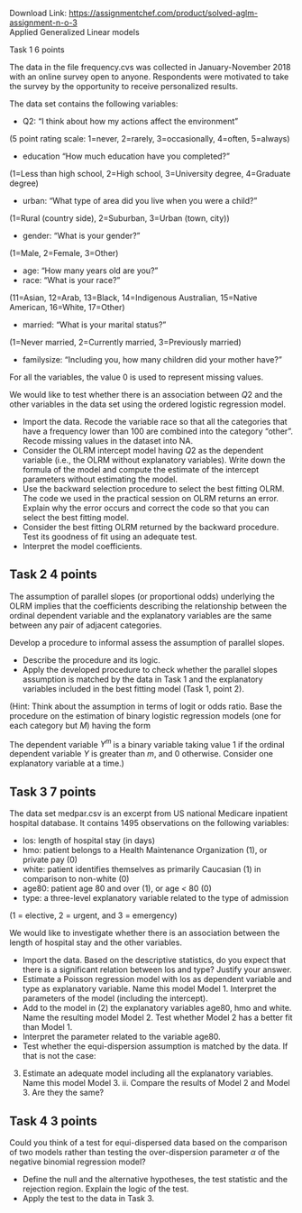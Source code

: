 Download Link: https://assignmentchef.com/product/solved-aglm-assignment-n-o-3
<br>
Applied Generalized Linear models

Task 1                                                                                                                                                6 points

The data in the file frequency.cvs was collected in January-November 2018 with an online survey open to anyone. Respondents were motivated to take the survey by the opportunity to receive personalized results.

The data set contains the following variables:

<ul>

 <li>Q2: “I think about how my actions affect the environment”</li>

</ul>

(5 point rating scale: 1=never, 2=rarely, 3=occasionally, 4=often, 5=always)

<ul>

 <li>education “How much education have you completed?”</li>

</ul>

(1=Less than high school, 2=High school, 3=University degree, 4=Graduate degree)

<ul>

 <li>urban: “What type of area did you live when you were a child?”</li>

</ul>

(1=Rural (country side), 2=Suburban, 3=Urban (town, city))

<ul>

 <li>gender: “What is your gender?”</li>

</ul>

(1=Male, 2=Female, 3=Other)

<ul>

 <li>age: “How many years old are you?”</li>

 <li>race: “What is your race?”</li>

</ul>

(11=Asian, 12=Arab, 13=Black, 14=Indigenous Australian, 15=Native American, 16=White, 17=Other)

<ul>

 <li>married: “What is your marital status?”</li>

</ul>

(1=Never married, 2=Currently married, 3=Previously married)

<ul>

 <li>familysize: “Including you, how many children did your mother have?”</li>

</ul>

For all the variables, the value 0 is used to represent missing values.

We would like to test whether there is an association between <em>Q</em>2 and the other variables in the data set using the ordered logistic regression model.

<ul>

 <li>Import the data. Recode the variable race so that all the categories that have a frequency lower than 100 are combined into the category “other”. Recode missing values in the dataset into NA.</li>

 <li>Consider the OLRM intercept model having <em>Q</em>2 as the dependent variable (i.e., the OLRM without explanatory variables). Write down the formula of the model and compute the estimate of the intercept parameters without estimating the model.</li>

 <li>Use the backward selection procedure to select the best fitting OLRM. The code we used in the practical session on OLRM returns an error. Explain why the error occurs and correct the code so that you can select the best fitting model.</li>

 <li>Consider the best fitting OLRM returned by the backward procedure. Test its goodness of fit using an adequate test.</li>

 <li>Interpret the model coefficients.</li>

</ul>

<h2>Task 2                                                                                                                                                4 points</h2>

The assumption of parallel slopes (or proportional odds) underlying the OLRM implies that the coefficients describing the relationship between the ordinal dependent variable and the explanatory variables are the same between any pair of adjacent categories.

Develop a procedure to informal assess the assumption of parallel slopes.

<ul>

 <li>Describe the procedure and its logic.</li>

 <li>Apply the developed procedure to check whether the parallel slopes assumption is matched by the data in Task 1 and the explanatory variables included in the best fitting model (Task 1, point 2).</li>

</ul>

(Hint: Think about the assumption in terms of logit or odds ratio. Base the procedure on the estimation of binary logistic regression models (one for each category but <em>M</em>) having the form

The dependent variable <em>Y<sup>m </sup></em>is a binary variable taking value 1 if the ordinal dependent variable <em>Y </em>is greater than <em>m</em>, and 0 otherwise. Consider one explanatory variable at a time.)

<h2>Task 3                                                                                                                                                7 points</h2>

The data set medpar.csv is an excerpt from US national Medicare inpatient hospital database. It contains 1495 observations on the following variables:

<ul>

 <li>los: length of hospital stay (in days)</li>

 <li>hmo: patient belongs to a Health Maintenance Organization (1), or private pay (0)</li>

 <li>white: patient identifies themselves as primarily Caucasian (1) in comparison to non-white (0)</li>

 <li>age80: patient age 80 and over (1), or age <em>&lt; </em>80 (0)</li>

 <li>type: a three-level explanatory variable related to the type of admission</li>

</ul>

(1 = elective, 2 = urgent, and 3 = emergency)

We would like to investigate whether there is an association between the length of hospital stay and the other variables.

<ul>

 <li>Import the data. Based on the descriptive statistics, do you expect that there is a significant relation between los and type? Justify your answer.</li>

 <li>Estimate a Poisson regression model with los as dependent variable and type as explanatory variable. Name this model Model 1. Interpret the parameters of the model (including the intercept).</li>

 <li>Add to the model in (2) the explanatory variables age80, hmo and white. Name the resulting model Model 2. Test whether Model 2 has a better fit than Model 1.</li>

 <li>Interpret the parameter related to the variable age80.</li>

 <li>Test whether the equi-dispersion assumption is matched by the data. If that is not the case:</li>

</ul>

<ol start="3">

 <li>Estimate an adequate model including all the explanatory variables. Name this model Model 3. ii. Compare the results of Model 2 and Model 3. Are they the same?</li>

</ol>

<h2>Task 4                                                                                                                                                3 points</h2>

Could you think of a test for equi-dispersed data based on the comparison of two models rather than testing the over-dispersion parameter <em>α </em>of the negative binomial regression model?

<ul>

 <li>Define the null and the alternative hypotheses, the test statistic and the rejection region. Explain the logic of the test.</li>

 <li>Apply the test to the data in Task 3.</li>

</ul>